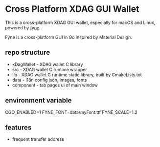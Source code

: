 # Cross Platform XDAG GUI Wallet

This is a cross-platform XDAG GUI wallet, especially for macOS and Linux, powered by [fyne](https://github.com/fyne-io/fyne).

Fyne is a cross-platform GUI in Go inspired by Material Design.

## repo structure
 - xDagWallet - XDAG wallet C library
 - src - XDAG wallet C runtime wrapper
 - lib - XDAG wallet C runtime static library, built by CmakeLists.txt
 - data - i18n config json, images, fonts
 - component - tab pages ui of main window

## environment variable

CGO_ENABLED=1
FYNE_FONT=data/myFont.ttf
FYNE_SCALE=1.2

## features

 - frequent transfer address 